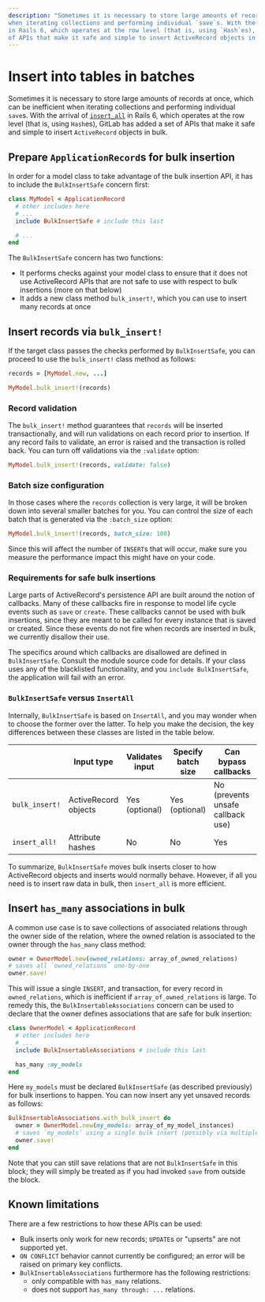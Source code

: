 ```yaml
---
description: "Sometimes it is necessary to store large amounts of records at once, which can be inefficient
when iterating collections and performing individual `save`s. With the arrival of `insert_all`
in Rails 6, which operates at the row level (that is, using `Hash`es), GitLab has added a set
of APIs that make it safe and simple to insert ActiveRecord objects in bulk."
---
```


# Insert into tables in batches

Sometimes it is necessary to store large amounts of records at once, which can be inefficient
when iterating collections and performing individual `save`s. With the arrival of
[`insert_all`](https://apidock.com/rails/ActiveRecord/Persistence/ClassMethods/insert_all)
in Rails 6, which operates at the row level (that is, using `Hash`es), GitLab has added a set
of APIs that make it safe and simple to insert `ActiveRecord` objects in bulk.

## Prepare `ApplicationRecord`s for bulk insertion

In order for a model class to take advantage of the bulk insertion API, it has to include the
`BulkInsertSafe` concern first:

```ruby
class MyModel < ApplicationRecord
  # other includes here
  # ...
  include BulkInsertSafe # include this last

  # ...
end
```

The `BulkInsertSafe` concern has two functions:

- It performs checks against your model class to ensure that it does not use ActiveRecord
  APIs that are not safe to use with respect to bulk insertions (more on that below)
- It adds a new class method `bulk_insert!`, which you can use to insert many records at once

## Insert records via `bulk_insert!`

If the target class passes the checks performed by `BulkInsertSafe`, you can proceed to use
the `bulk_insert!` class method as follows:

```ruby
records = [MyModel.new, ...]

MyModel.bulk_insert!(records)
```

### Record validation

The `bulk_insert!` method guarantees that `records` will be inserted transactionally, and
will run validations on each record prior to insertion. If any record fails to validate,
an error is raised and the transaction is rolled back. You can turn off validations via
the `:validate` option:

```ruby
MyModel.bulk_insert!(records, validate: false)
```

### Batch size configuration

In those cases where the `records` collection is very large, it will be broken down into
several smaller batches for you. You can control the size of each batch that is generated
via the `:batch_size` option:

```ruby
MyModel.bulk_insert!(records, batch_size: 100)
```

Since this will affect the number of `INSERT`s that will occur, make sure you measure the
performance impact this might have on your code.

### Requirements for safe bulk insertions

Large parts of ActiveRecord's persistence API are built around the notion of callbacks. Many
of these callbacks fire in response to model life cycle events such as `save` or `create`.
These callbacks cannot be used with bulk insertions, since they are meant to be called for
every instance that is saved or created. Since these events do not fire when
records are inserted in bulk, we currently disallow their use.

The specifics around which callbacks are disallowed are defined in `BulkInsertSafe`.
Consult the module source code for details. If your class uses any of the blacklisted
functionality, and you `include BulkInsertSafe`, the application will fail with an error.

### `BulkInsertSafe` versus `InsertAll`

Internally, `BulkInsertSafe` is based on `InsertAll`, and you may wonder when to choose
the former over the latter. To help you make the decision,
the key differences between these classes are listed in the table below.

|                | Input type           | Validates input | Specify batch size | Can bypass callbacks              | Transactional |
|--------------- | -------------------- | --------------- | ------------------ | --------------------------------- | ------------- |
| `bulk_insert!` | ActiveRecord objects | Yes (optional)  | Yes (optional)     | No (prevents unsafe callback use) | Yes           |
| `insert_all!`  | Attribute hashes     | No              | No                 | Yes                               | Yes           |

To summarize, `BulkInsertSafe` moves bulk inserts closer to how ActiveRecord objects
and inserts would normally behave. However, if all you need is to insert raw data in bulk, then
`insert_all` is more efficient.

## Insert `has_many` associations in bulk

A common use case is to save collections of associated relations through the owner side of the relation,
where the owned relation is associated to the owner through the `has_many` class method:

```ruby
owner = OwnerModel.new(owned_relations: array_of_owned_relations)
# saves all `owned_relations` one-by-one
owner.save!
```

This will issue a single `INSERT`, and transaction, for every record in `owned_relations`, which is inefficient if
`array_of_owned_relations` is large. To remedy this, the `BulkInsertableAssociations` concern can be
used to declare that the owner defines associations that are safe for bulk insertion:

```ruby
class OwnerModel < ApplicationRecord
  # other includes here
  # ...
  include BulkInsertableAssociations # include this last

  has_many :my_models
end
```

Here `my_models` must be declared `BulkInsertSafe` (as described previously) for bulk insertions
to happen. You can now insert any yet unsaved records as follows:

```ruby
BulkInsertableAssociations.with_bulk_insert do
  owner = OwnerModel.new(my_models: array_of_my_model_instances)
  # saves `my_models` using a single bulk insert (possibly via multiple batches)
  owner.save!
end
```

Note that you can still save relations that are not `BulkInsertSafe` in this block; they will
simply be treated as if you had invoked `save` from outside the block.

## Known limitations

There are a few restrictions to how these APIs can be used:

- Bulk inserts only work for new records; `UPDATE`s or "upserts" are not supported yet.
- `ON CONFLICT` behavior cannot currently be configured; an error will be raised on primary key conflicts.
- `BulkInsertableAssociations` furthermore has the following restrictions:
  - only compatible with `has_many` relations.
  - does not support `has_many through: ...` relations.
